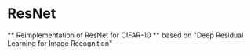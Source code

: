 # ResNet

** Reimplementation of ResNet for CIFAR-10 **
based on "Deep Residual Learning for Image Recognition"
